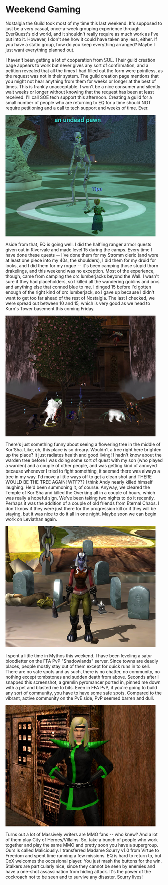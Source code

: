 # Weekend Gaming

Nostalgia the Guild took most of my time this last weekend. It's supposed to just be a very casual, once-a-week grouping experience through EverQuest's old world, and it shouldn't really require as much work as I've put into it. However, I don't see how it could have taken any less, either. If you have a static group, how do you keep everything arranged? Maybe I just want everything planned out. 

I haven't been getting a lot of cooperation from SOE. Their guild creation page appears to work but never gives any sort of confirmation, and a petition revealed that all the times I had filled out the form were pointless, as the request was not in their system. The guild creation page mentions that you might not hear anything from them for weeks or longer at the best of times. This is frankly unacceptable. I won't be a nice consumer and silently wait weeks or longer without knowing that the request has been at least received. I'll call SOE tech support this afternoon. Creating a guild for a small number of people who are returning to EQ for a time should NOT require petitioning and a call to tech support and weeks of time. Ever.

![eqgame-2008-04-21-07-15-12-85.jpg](../uploads/2008/04/eqgame-2008-04-21-07-15-12-85.jpg)

Aside from that, EQ is going well. I did the halfling ranger armor quests given out in Rivervale and made level 15 during the camps. Every time I have done these quests -- I've done them for my Stromm cleric (and wore at least one piece into my 40s, the shoulders), I did them for my druid for looks, and I did them for my rogue -- it's been camping those stupid thorn drakelings, and this weekend was no exception. Most of the experience, though, came from camping the orc lumberjacks beyond the Wall. I wasn't sure if they had placeholders, so I killed all the wandering goblins and orcs and anything else that conned blue to me. I dinged 15 before I'd gotten enough of the right kind of orc lumberjack, so I gave up because I didn't want to get too far ahead of the rest of Nostalgia. The last I checked, we were spread out between 10 and 15, which is very good as we head to Kurn's Tower basement this coming Friday.

![everquest2-2008-04-20-22-19-12-09.jpg](../uploads/2008/04/everquest2-2008-04-20-22-19-12-09.jpg)

There's just something funny about seeing a flowering tree in the middle of Kor'Sha. Like, oh, this place is so dreary. Wouldn't a tree right here brighten up the place? It just radiates health and good living! I hadn't know about the warden tree before I was doing some sort of quest with my son (who played a warden) and a couple of other people, and was getting kind of annoyed because whenever I tried to fight something, it seemed there was always a tree in my way. I'd move a little ways off to get a clean shot and THERE WOULD BE THE TREE AGAIN! WTF??? I think Andy nearly killed himself laughing. He'd been summoning it, of course. Anyway, we cleared the Temple of Kor'Sha and killed the Overking all in a couple of hours, which was really a hopeful sign. We've been taking two nights to do it recently. Perhaps it was the addition of a couple of old friends from Eternal Chaos. I don't know if they were just there for the progression kill or if they will be staying, but it was nice to do it all in one night. Maybe soon we can begin work on Leviathan again.

![mythos-2008-04-20-19-36-49-97.jpg](../uploads/2008/04/mythos-2008-04-20-19-36-49-97.jpg)

I spent a little time in Mythos this weekend. I have been leveling a satyr bloodletter on the FFA PvP "Shadowlands" server. Since towns are deadly places, people mostly stay out of them except for quick runs in to sell. There are no safe spots and as such, there is no chatter, no community, no nothing except tombstones and sudden death from above. Seconds after I snapped this screenshot, a gremlin pyromancer ported in, pinned me down with a pet and blasted me to bits. Even in FFA PvP, if you're going to build any sort of community, you have to have some safe spots. Compared to the vibrant, active community on the PvE side, PvP seemed barren and dull.

![cityofheroes-2008-04-19-15-20-37-94.jpg](../uploads/2008/04/cityofheroes-2008-04-19-15-20-37-94.jpg)

Turns out a lot of Massively writers are MMO fans -- who knew? And a lot of them play City of Heroes/Villains. So, take a bunch of people who work together and play the same MMO and pretty soon you have a supergroup. Ours is called Maliciously. I transferred Madame Scurry v1.0 from Virtue to Freedom and spent time running a few missions. EQ is hard to return to, but CoX welcomes the occasional player. You just mash the buttons for the win. Stalkers are particularly nice, since they cannot be seen by enemies and have a one-shot assassination from hiding attack. It's the power of the cockroach not to be seen and to survive any disaster. Scurry lives!

